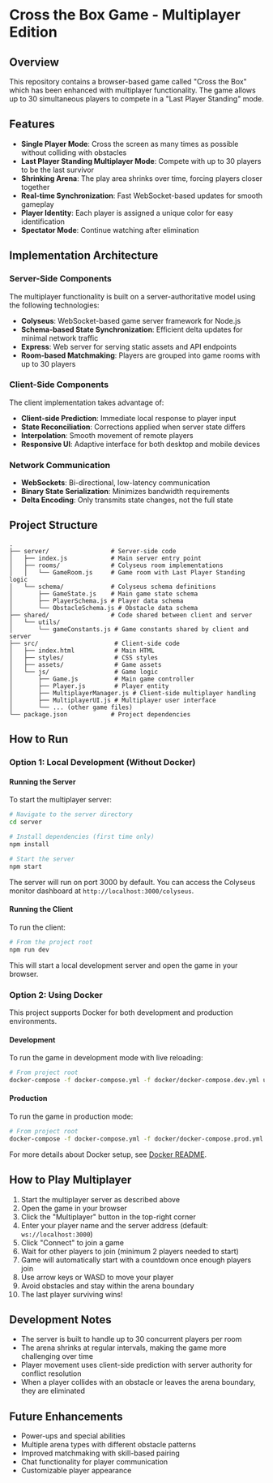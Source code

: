 # Cross the Box Game - Multiplayer Edition

## Overview

This repository contains a browser-based game called "Cross the Box" which has been enhanced with multiplayer functionality. The game allows up to 30 simultaneous players to compete in a "Last Player Standing" mode.

## Features

- **Single Player Mode**: Cross the screen as many times as possible without colliding with obstacles
- **Last Player Standing Multiplayer Mode**: Compete with up to 30 players to be the last survivor
- **Shrinking Arena**: The play area shrinks over time, forcing players closer together
- **Real-time Synchronization**: Fast WebSocket-based updates for smooth gameplay
- **Player Identity**: Each player is assigned a unique color for easy identification
- **Spectator Mode**: Continue watching after elimination

## Implementation Architecture


### Server-Side Components

The multiplayer functionality is built on a server-authoritative model using the following technologies:

- **Colyseus**: WebSocket-based game server framework for Node.js
- **Schema-based State Synchronization**: Efficient delta updates for minimal network traffic
- **Express**: Web server for serving static assets and API endpoints
- **Room-based Matchmaking**: Players are grouped into game rooms with up to 30 players

### Client-Side Components

The client implementation takes advantage of:

- **Client-side Prediction**: Immediate local response to player input
- **State Reconciliation**: Corrections applied when server state differs
- **Interpolation**: Smooth movement of remote players
- **Responsive UI**: Adaptive interface for both desktop and mobile devices

### Network Communication

- **WebSockets**: Bi-directional, low-latency communication
- **Binary State Serialization**: Minimizes bandwidth requirements
- **Delta Encoding**: Only transmits state changes, not the full state

## Project Structure

```
.
├── server/                 # Server-side code
│   ├── index.js            # Main server entry point
│   ├── rooms/              # Colyseus room implementations
│   │   └── GameRoom.js     # Game room with Last Player Standing logic
│   └── schema/             # Colyseus schema definitions
│       ├── GameState.js    # Main game state schema
│       ├── PlayerSchema.js # Player data schema
│       └── ObstacleSchema.js # Obstacle data schema
├── shared/                 # Code shared between client and server
│   └── utils/
│       └── gameConstants.js # Game constants shared by client and server
├── src/                     # Client-side code
│   ├── index.html           # Main HTML
│   ├── styles/              # CSS styles
│   ├── assets/              # Game assets
│   └── js/                  # Game logic
│       ├── Game.js          # Main game controller
│       ├── Player.js        # Player entity
│       ├── MultiplayerManager.js # Client-side multiplayer handling
│       ├── MultiplayerUI.js # Multiplayer user interface
│       └── ... (other game files)
└── package.json            # Project dependencies
```

## How to Run

### Option 1: Local Development (Without Docker)

#### Running the Server

To start the multiplayer server:

```bash
# Navigate to the server directory
cd server

# Install dependencies (first time only)
npm install

# Start the server
npm start
```

The server will run on port 3000 by default. You can access the Colyseus monitor dashboard at `http://localhost:3000/colyseus`.

#### Running the Client

To run the client:

```bash
# From the project root
npm run dev
```

This will start a local development server and open the game in your browser.

### Option 2: Using Docker

This project supports Docker for both development and production environments.

#### Development

To run the game in development mode with live reloading:

```bash
# From project root
docker-compose -f docker-compose.yml -f docker/docker-compose.dev.yml up --build
```

#### Production

To run the game in production mode:

```bash
# From project root
docker-compose -f docker-compose.yml -f docker/docker-compose.prod.yml up --build
```

For more details about Docker setup, see [Docker README](docker/README.md).

## How to Play Multiplayer

1. Start the multiplayer server as described above
2. Open the game in your browser
3. Click the "Multiplayer" button in the top-right corner
4. Enter your player name and the server address (default: `ws://localhost:3000`)
5. Click "Connect" to join a game
6. Wait for other players to join (minimum 2 players needed to start)
7. Game will automatically start with a countdown once enough players join
8. Use arrow keys or WASD to move your player
9. Avoid obstacles and stay within the arena boundary
10. The last player surviving wins!

## Development Notes

- The server is built to handle up to 30 concurrent players per room
- The arena shrinks at regular intervals, making the game more challenging over time
- Player movement uses client-side prediction with server authority for conflict resolution
- When a player collides with an obstacle or leaves the arena boundary, they are eliminated

## Future Enhancements

- Power-ups and special abilities
- Multiple arena types with different obstacle patterns
- Improved matchmaking with skill-based pairing
- Chat functionality for player communication
- Customizable player appearance
